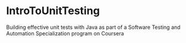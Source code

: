 # IntroToUnitTesting
Building effective unit tests with Java as part of a Software Testing and Automation Specialization program on Coursera
